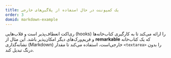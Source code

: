 ```yaml
---
title: یک کمپوننت در حال استفاده از پلاگین‌های خارجی
order: 3
domid: markdown-example
---
```


ری‌اکت انعطاف‌پذیر است و قلاب‌هایی
(hooks)
را ارائه می‌کند تا به کارگیری کتاب‌خانه‌ها و فریم‌ورک‌های دیگر امکان‌پذیر باشد. این مثال از
**remarkable**
که یک کتاب‌خانه نشانه‌گذاری
(Markdown)
خارجی‌است، استفاده می‌کند تا مقدار
`<textarea>`
را بدون درنگ تبدیل کند.